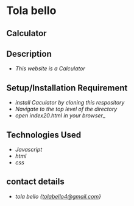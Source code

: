 #  Tola bello

## Calculator

## Description
* _This website is a Calculator_



## Setup/Installation Requirement
* _install Caculator by cloning this respository_
* _Navigate to the top level of the directory_
* _open index20.html in your browser__

## Technologies Used
* _Javascript_
* _html_
* _css_

## contact details
 * _tola bello {tolabello4@gmail.com}_